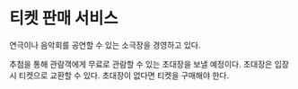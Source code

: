 # 티켓 판매 서비스

연극이나 음악회를 공연할 수 있는 소극장을 경영하고 있다.

추첨을 통해 관람객에게 무료로 관람할 수 있는 초대장을 보낼 예정이다.
초대장은 입장 시 티켓으로 교환할 수 있다. 초대장이 없다면 티켓을 구매해야 한다.
